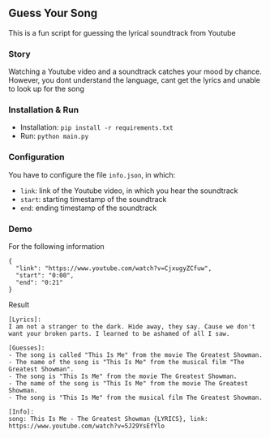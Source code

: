 ## Guess Your Song
This is a fun script for guessing the lyrical soundtrack from Youtube

### Story
Watching a Youtube video and a soundtrack catches your mood by chance. However, you dont understand the language, cant get the lyrics and unable to look up for the song

### Installation & Run
- Installation: `pip install -r requirements.txt`
- Run: `python main.py`

### Configuration
You have to configure the file `info.json`, in which:
- `link`: link of the Youtube video, in which you hear the soundtrack
- `start`: starting timestamp of the soundtrack
- `end`: ending timestamp of the soundtrack

### Demo
For the following information
```
{
  "link": "https://www.youtube.com/watch?v=CjxugyZCfuw",
  "start": "0:00",
  "end": "0:21"
}
```

Result
```
[Lyrics]:
I am not a stranger to the dark. Hide away, they say. Cause we don't want your broken parts. I learned to be ashamed of all I saw.

[Guesses]:
- The song is called "This Is Me" from the movie The Greatest Showman.
- The name of the song is "This Is Me" from the musical film "The Greatest Showman".
- The song is "This Is Me" from the movie The Greatest Showman.
- The name of the song is "This Is Me" from the movie The Greatest Showman.
- The song is "This Is Me" from the musical film The Greatest Showman.

[Info]:
song: This Is Me - The Greatest Showman {LYRICS}, link: https://www.youtube.com/watch?v=5J29YsEfYlo
```
